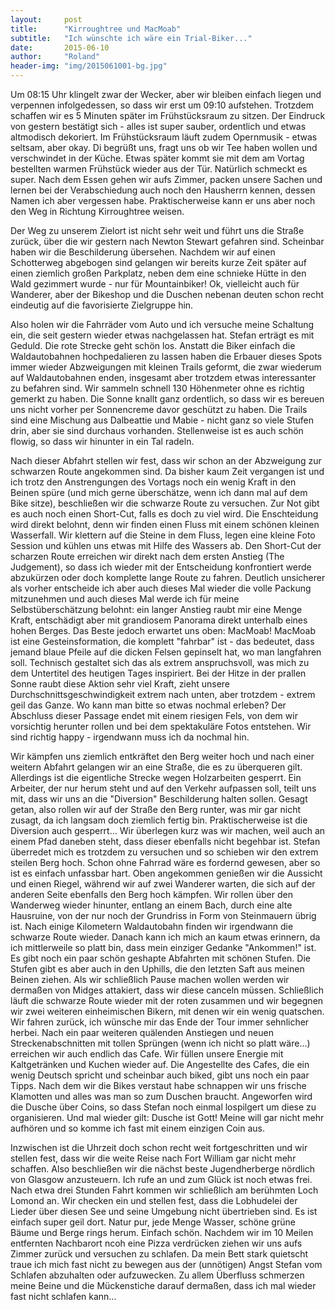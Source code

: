 ```yaml
---
layout:     post
title:      "Kirroughtree und MacMoab"
subtitle:   "Ich wünschte ich wäre ein Trial-Biker..."
date:       2015-06-10
author:     "Roland"
header-img: "img/2015061001-bg.jpg"
---
```


Um 08:15 Uhr klingelt zwar der Wecker, aber wir bleiben einfach liegen und verpennen infolgedessen, so dass wir erst um
09:10 aufstehen. Trotzdem schaffen wir es 5 Minuten später im Frühstücksraum zu sitzen. Der Eindruck von gestern
bestätigt sich - alles ist super sauber, ordentlich und etwas altmodisch dekoriert. Im Frühstücksraum läuft zudem
Opernmusik - etwas seltsam, aber okay. Di begrüßt uns, fragt uns ob wir Tee haben wollen und verschwindet in der Küche.
Etwas später kommt sie mit dem am Vortag bestellten warmen Frühstück wieder aus der Tür. Natürlich schmeckt es super.
Nach dem Essen gehen wir aufs Zimmer, packen unsere Sachen und lernen bei der Verabschiedung auch noch den Hausherrn
kennen, dessen Namen ich aber vergessen habe. Praktischerweise kann er uns aber noch den Weg in Richtung Kirroughtree
weisen.

Der Weg zu unserem Zielort ist nicht sehr weit und führt uns die Straße zurück, über die wir gestern nach Newton Stewart
gefahren sind. Scheinbar haben wir die Beschilderung übersehen. Nachdem wir auf einen Schotterweg abgebogen sind
gelangen wir bereits kurze Zeit später auf einen ziemlich großen Parkplatz, neben dem eine schnieke Hütte in den Wald
gezimmert wurde - nur für Mountainbiker! Ok, vielleicht auch für Wanderer, aber der Bikeshop und die Duschen nebenan
deuten schon recht eindeutig auf die favorisierte Zielgruppe hin.

Also holen wir die Fahrräder vom Auto und ich versuche meine Schaltung ein, die seit gestern wieder etwas nachgelassen
hat. Stefan erträgt es mit Geduld. Die rote Strecke geht schön los. Anstatt die Biker einfach die Waldautobahnen
hochpedalieren zu lassen haben die Erbauer dieses Spots immer wieder Abzweigungen mit kleinen Trails geformt, die
zwar wiederum auf Waldautobahnen enden, insgesamt aber trotzdem etwas interessanter zu befahren sind. Wir sammeln
schnell 130 Höhenmeter ohne es richtig gemerkt zu haben. Die Sonne knallt ganz ordentlich, so dass wir es bereuen uns
nicht vorher per Sonnencreme davor geschützt zu haben. Die Trails sind eine Mischung aus Dalbeattie und Mabie - nicht
ganz so viele Stufen drin, aber sie sind durchaus vorhanden. Stellenweise ist es auch schön flowig, so dass wir hinunter
in ein Tal radeln.

Nach dieser Abfahrt stellen wir fest, dass wir schon an der Abzweigung zur schwarzen Route angekommen sind. Da bisher
kaum Zeit vergangen ist und ich trotz den Anstrengungen des Vortags noch ein wenig Kraft in den Beinen spüre (und mich
gerne überschätze, wenn ich dann mal auf dem Bike sitze), beschließen wir die schwarze Route zu versuchen. Zur Not gibt
es auch noch einen Short-Cut, falls es doch zu viel wird. Die Enschteidung wird direkt belohnt, denn wir finden einen
Fluss mit einem schönen kleinen Wasserfall. Wir klettern auf die Steine in dem Fluss, legen eine kleine Foto Session und
kühlen uns etwas mit Hilfe des Wassers ab. Den Short-Cut der scharzen Route erreichen wir direkt nach dem ersten Anstieg
(The Judgement), so dass ich wieder mit der Entscheidung konfrontiert werde abzukürzen oder doch komplette lange Route
zu fahren. Deutlich unsicherer als vorher entscheide ich aber auch dieses Mal wieder die volle Packung mitzunehmen und
auch dieses Mal werde ich für meine Selbstüberschätzung belohnt: ein langer Anstieg raubt mir eine Menge Kraft,
entschädigt aber mit grandiosem Panorama direkt unterhalb eines hohen Berges. Das Beste jedoch erwartet uns oben:
MacMoab! MacMoab ist eine Gesteinsformation, die komplett "fahrbar" ist - das bedeutet, dass jemand blaue Pfeile auf die
dicken Felsen gepinselt hat, wo man langfahren soll. Technisch gestaltet sich das als extrem anspruchsvoll, was mich zu
dem Untertitel des heutigen Tages inspiriert. Bei der Hitze in der prallen Sonne raubt diese Aktion sehr viel Kraft,
zieht unsere Durchschnittsgeschwindigkeit extrem nach unten, aber trotzdem - extrem geil das Ganze. Wo kann man bitte so
etwas nochmal erleben? Der Abschluss dieser Passage endet mit einem riesigen Fels, von dem wir vorsichtig herunter rollen
und bei dem spektakuläre Fotos entstehen. Wir sind richtig happy - irgendwann muss ich da nochmal hin.

Wir kämpfen uns ziemlich entkräftet den Berg weiter hoch und nach einer weitern Abfahrt gelangen wir an eine Straße, die
es zu überqueren gilt. Allerdings ist die eigentliche Strecke wegen Holzarbeiten gesperrt. Ein Arbeiter, der nur herum
steht und auf den Verkehr aufpassen soll, teilt uns mit, dass wir uns an die "Diversion" Beschilderung halten sollen.
Gesagt getan, also rollen wir auf der Straße den Berg runter, was mir gar nicht zusagt, da ich langsam doch ziemlich
fertig bin. Praktischerweise ist die Diversion auch gesperrt... Wir überlegen kurz was wir machen, weil auch an einem
Pfad daneben steht, dass dieser ebenfalls nicht begehbar ist. Stefan überredet mich es trotzdem zu versuchen und so
schieben wir den extrem steilen Berg hoch. Schon ohne Fahrrad wäre es fordernd gewesen, aber so ist es einfach unfassbar
hart. Oben angekommen genießen wir die Aussicht und einen Riegel, während wir auf zwei Wanderer warten, die sich auf der
anderen Seite ebenfalls den Berg hoch kämpfen. Wir rollen über den Wanderweg wieder hinunter, entlang an einem Bach,
durch eine alte Hausruine, von der nur noch der Grundriss in Form von Steinmauern übrig ist. Nach einige Kilometern
Waldautobahn finden wir irgendwann die schwarze Route wieder. Danach kann ich mich an kaum etwas erinnern, da ich
mittlerweile so platt bin, dass mein einziger Gedanke "Ankommen!" ist. Es gibt noch ein paar schön geshapte Abfahrten
mit schönen Stufen. Die Stufen gibt es aber auch in den Uphills, die den letzten Saft aus meinen Beinen ziehen. Als wir
schließlich Pause machen wollen werden wir dermaßen von Midges attakiert, dass wir diese canceln müssen. Schließlich
läuft die schwarze Route wieder mit der roten zusammen und wir begegnen wir zwei weiteren einheimischen Bikern, mit
denen wir ein wenig quatschen. Wir fahren zurück, ich wünsche mir das Ende der Tour immer sehnlicher herbei. Nach ein
paar weiteren quälenden Anstiegen und neuen Streckenabschnitten mit tollen Sprüngen (wenn ich nicht so platt wäre...)
erreichen wir auch endlich das Cafe. Wir füllen unsere Energie mit Kaltgetränken und Kuchen wieder auf. Die Angestellte
des Cafes, die ein wenig Deutsch spricht und scheinbar auch biked, gibt uns noch ein paar Tipps. Nach dem wir die Bikes
verstaut habe schnappen wir uns frische Klamotten und alles was man so zum Duschen braucht. Angeworfen wird die Dusche
über Coins, so dass Stefan noch einmal lospilgert um diese zu organisieren. Und mal wieder gilt: Dusche ist Gott! Meine
will gar nicht mehr aufhören und so komme ich fast mit einem einzigen Coin aus.

Inzwischen ist die Uhrzeit doch schon recht weit fortgeschritten und wir stellen fest, dass wir die weite Reise nach
Fort William gar nicht mehr schaffen. Also beschließen wir die nächst beste Jugendherberge nördlich von Glasgow
anzusteuern. Ich rufe an und zum Glück ist noch etwas frei. Nach etwa drei Stunden Fahrt kommen wir schließlich am
berühmten Loch Lomond an. Wir checken ein und stellen fest, dass die Lobhudelei der Lieder über diesen See und seine
Umgebung nicht übertrieben sind. Es ist einfach super geil dort. Natur pur, jede Menge Wasser, schöne grüne Bäume und
Berge rings herum. Einfach schön. Nachdem wir im 10 Meilen entfernten Nachbarort ncoh eine Pizza verdrücken ziehen wir
uns aufs Zimmer zurück und versuchen zu schlafen. Da mein Bett stark quietscht traue ich mich fast nicht zu bewegen aus
der (unnötigen) Angst Stefan vom Schlafen abzuhalten oder aufzuwecken. Zu allem Überfluss schmerzen meine Beine und die
Mückenstiche darauf dermaßen, dass ich mal wieder fast nicht schlafen kann...
